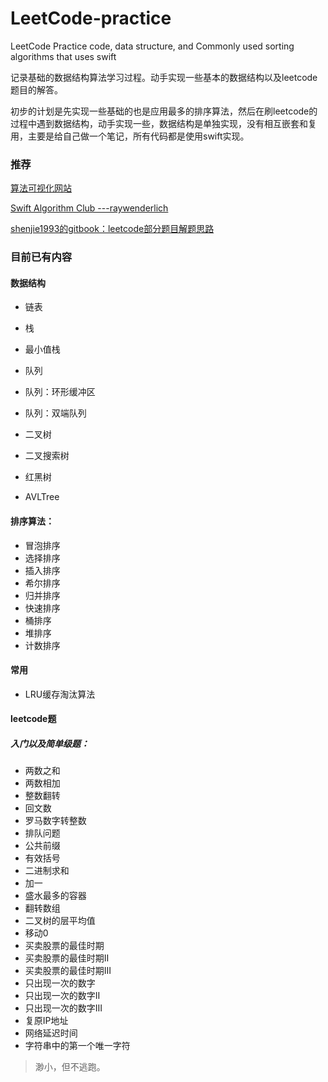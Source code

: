 # LeetCode-practice

LeetCode Practice code, data structure, and Commonly used sorting algorithms that uses swift


记录基础的数据结构算法学习过程。动手实现一些基本的数据结构以及leetcode题目的解答。

初步的计划是先实现一些基础的也是应用最多的排序算法，然后在刷leetcode的过程中遇到数据结构，动手实现一些，数据结构是单独实现，没有相互嵌套和复用，主要是给自己做一个笔记，所有代码都是使用swift实现。



### 推荐

[算法可视化网站](https://visualgo.net/en)

[Swift Algorithm Club ---raywenderlich](https://www.raywenderlich.com/library?domain_ids%5B%5D=1&q=Swift+Algorithm+Club&sort_order=relevance)

[shenjie1993的gitbook：leetcode部分题目解题思路](https://shenjie1993.gitbooks.io/leetcode-python/content/096%20Unique%20Binary%20Search%20Trees.html)



### 目前已有内容

#### 数据结构

- 链表

- 栈

- 最小值栈

- 队列

- 队列：环形缓冲区

- 队列：双端队列

- 二叉树

- 二叉搜索树

- 红黑树

- AVLTree

#### 排序算法：

- 冒泡排序
- 选择排序
- 插入排序
- 希尔排序
- 归并排序
- 快速排序
- 桶排序
- 堆排序
- 计数排序

#### 常用
- LRU缓存淘汰算法

#### leetcode题

##### 入门以及简单级题：

- 两数之和
- 两数相加
- 整数翻转
- 回文数
- 罗马数字转整数
- 排队问题
- 公共前缀
- 有效括号
- 二进制求和
- 加一
- 盛水最多的容器
- 翻转数组
- 二叉树的层平均值
- 移动0
- 买卖股票的最佳时期
- 买卖股票的最佳时期II
- 买卖股票的最佳时期III
- 只出现一次的数字
- 只出现一次的数字II
- 只出现一次的数字III
- 复原IP地址
- 网络延迟时间
- 字符串中的第一个唯一字符



> 渺小，但不逃跑。

